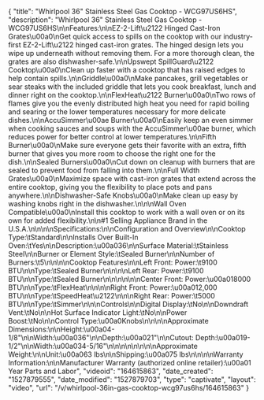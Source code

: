 {
    "title": "Whirlpool 36\" Stainless Steel Gas Cooktop - WCG97US6HS",
    "description": "Whirlpool 36\" Stainless Steel Gas Cooktop - WCG97US6HS\n\nFeatures:\n\nEZ-2-Lift\u2122 Hinged Cast-Iron Grates\u00a0\nGet quick access to spills on the cooktop with our industry-first EZ-2-Lift\u2122 hinged cast-iron grates. The hinged design lets you wipe up underneath without removing them. For a more thorough clean, the grates are also dishwasher-safe.\n\nUpswept SpillGuard\u2122 Cooktop\u00a0\nClean up faster with a cooktop that has raised edges to help contain spills.\n\nGriddle\u00a0\nMake pancakes, grill vegetables or sear steaks with the included griddle that lets you cook breakfast, lunch and dinner right on the cooktop.\n\nFlexHeat\u2122 Burner\u00a0\nTwo rows of flames give you the evenly distributed high heat you need for rapid boiling and searing or the lower temperatures necessary for more delicate dishes.\n\nAccuSimmer\u00ae Burner\u00a0\nEasily keep an even simmer when cooking sauces and soups with the AccuSimmer\u00ae burner, which reduces power for better control at lower temperatures.\n\nFifth Burner\u00a0\nMake sure everyone gets their favorite with an extra, fifth burner that gives you more room to choose the right one for the dish.\n\nSealed Burners\u00a0\nCut down on cleanup with burners that are sealed to prevent food from falling into them.\n\nFull Width Grates\u00a0\nMaximize space with cast-iron grates that extend across the entire cooktop, giving you the flexibility to place pots and pans anywhere.\n\nDishwasher-Safe Knobs\u00a0\nMake clean up easy by washing knobs right in the dishwasher.\n\n\nWall Oven Compatible\u00a0\nInstall this cooktop to work with a wall oven or on its own for added flexibility.\n\n#1 Selling Appliance Brand in the U.S.A.\n\n\n\nSpecifications:\n\nConfiguration and Overview\n\nCooktop Type:\tStandard\n\nInstalls Over Built-In Oven:\tYes\n\nDescription:\u00a036\n\nSurface Material:\tStainless Steel\n\nBurner or Element Style:\tSealed Burner\n\nNumber of Burners:\t5\n\n\n\nCooktop Features\n\nLeft Front: Power:\t9100 BTU\n\nType:\tSealed Burner\n\n\n\nLeft Rear: Power:\t9100 BTU\n\nType:\tSealed Burner\n\n\n\n\n\nCenter Front: Power:\u00a018000 BTU\n\nType:\tFlexHeat\n\n\n\nRight Front: Power:\u00a012,000 BTU\n\nType:\tSpeedHeat\u2122\n\n\nRight Rear: Power:\t5000 BTU\n\nType:\tSimmer\n\n\nControls\n\nDigital Display:\tNo\n\nDowndraft Vent:\tNo\n\nHot Surface Indicator Light:\tNo\n\nPower Boost:\tNo\n\nControl Type:\u00a0Knobs\n\n\n\nApproximate Dimensions:\n\nHeight:\u00a04-1\/8\"\n\nWidth:\u00a036\"\n\nDepth:\u00a021\"\n\nCutout: Depth:\u00a019-1\/2\"\n\nWidth:\u00a034-5\/16\"\n\n\n\n\n\n\n\nApproximate Weight:\n\nUnit:\u00a063 lbs\n\nShipping:\u00a075 lbs\n\n\n\nWarranty Information:\n\nManufacturer Warranty (authorized online retailer):\u00a01 Year Parts and Labor",
    "videoid": "164615863",
    "date_created": "1527879555",
    "date_modified": "1527879703",
    "type": "captivate",
    "layout": "video",
    "url": "\/v\/whirlpool-36in-gas-cooktop-wcg97us6hs\/164615863"
}